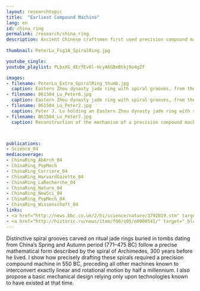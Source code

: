 ```yaml
---
layout: researchtopic
title:  "Earliest Compound Machine"
lang: en
id: china_ring
permalink: /research/china_ring
description: Ancient Chinese craftsmen first used precision compound machinery to decorate jade rings with the spiral or Archimedes centuries before he lived.
 
thumbnail: PeterLu_Fig1A_SpiralRing.jpg

youtube_single: 
youtube_playlist: PLbxXG_dErfEvOl-HcyA6GBeBtkj9o4gZf

images:
- filename: PeterLu_Extra_SpiralRing_thumb.jpg
  caption: Eastern Zhou dynasty jade ring with spiral grooves, from the British Museum's Hotung Collection.
- filename: 061504_Lu_Peter6.jpg
  caption: Eastern Zhou dynasty jade ring with spiral grooves, from the Harvard Art Museums.
- filename: 061504_Lu_Peter2.jpg
  caption: Peter J. Lu holding an Eastern Zhou dynasty jade ring with spiral grooves, from the Harvard Art Museums.
- filename: 061504_Lu_Peter7.jpg
  caption: Reconstruction of the mechanism of a precision compound machine that drafts spirals of Archimedes.



publications:
- Science_04
mediacoverage:
- ChinaRing_AbArch_04
- ChinaRing_PopMech
- ChinaRing_Corriere_04
- ChinaRing_HarvardGazette_04
- ChinaRing_LaRecherche_04
- ChinaRing_Nature_04
- ChinaRing_NewSci_04
- ChinaRing_PopMech_04
- ChinaRing_Wissenschaft_04
links: 
- <a href="http://news.bbc.co.uk/2/hi/science/nature/3792819.stm" target="_blank">BBC News [UK]</a> (10 June 2004)
- <a href="http://historic.ru/news/item/f00/s05/n0000541/" target="_blank">Historic.ru [Russia]</a> (Jun 2004)
---
```

Distinctive spiral grooves carved on ritual jade rings buried in tombs dating from China’s Spring and Autumn period (771–475 BC) follow a precise mathematical form described by the spiral of Archimedes, 300 years before he lived. I show how precisely drafting these spirals required a precision compound machine in 550 BC, preceding all other machines known to interconvert exactly linear and rotational motion by half a millennium. I also propose a basic mechanical design relying only upon technologies known to have existed at that time.
